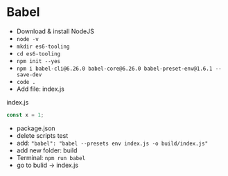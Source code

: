 # Babel

- Download & install NodeJS
- `node -v`
- `mkdir es6-tooling`
- `cd es6-tooling`
- `npm init --yes`
- `npm i babel-cli@6.26.0 babel-core@6.26.0 babel-preset-env@1.6.1 --save-dev`
- `code .`
- Add file: index.js

index.js

```js
const x = 1;
```

- package.json
- delete scripts test
- add: `"babel": "babel --presets env index.js -o build/index.js"`
- add new folder: build
- Terminal: `npm run babel`
- go to bulid -> index.js
